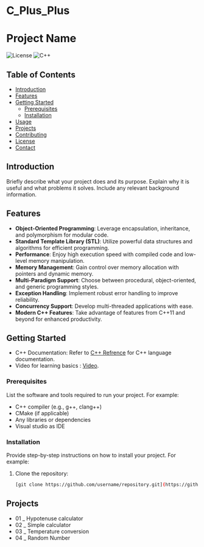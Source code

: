 # C_Plus_Plus
# Project Name

![License](https://img.shields.io/badge/license-MIT-blue.svg) ![C++](https://img.shields.io/badge/C%2B%2B-11%2B-blue.svg) 

## Table of Contents
- [Introduction](#introduction)
- [Features](#features)
- [Getting Started](#getting-started)
  - [Prerequisites](#prerequisites)
  - [Installation](#installation)
- [Usage](#usage)
- [Projects](#projects)
- [Contributing](#contributing)
- [License](#license)
- [Contact](#contact)

## Introduction

Briefly describe what your project does and its purpose. Explain why it is useful and what problems it solves. Include any relevant background information.

## Features

- **Object-Oriented Programming**: Leverage encapsulation, inheritance, and polymorphism for modular code.
- **Standard Template Library (STL)**: Utilize powerful data structures and algorithms for efficient programming.
- **Performance**: Enjoy high execution speed with compiled code and low-level memory manipulation.
- **Memory Management**: Gain control over memory allocation with pointers and dynamic memory.
- **Multi-Paradigm Support**: Choose between procedural, object-oriented, and generic programming styles.
- **Exception Handling**: Implement robust error handling to improve reliability.
- **Concurrency Support**: Develop multi-threaded applications with ease.
- **Modern C++ Features**: Take advantage of features from C++11 and beyond for enhanced productivity.

## Getting Started
- C++ Documentation: Refer to [C++ Refrence](https://cppreference.com) for C++ language documentation.
- Video for learning basics : [Video](https://youtu.be/-TkoO8Z07hI?si=fvr23okmGWSxWvey).

### Prerequisites

List the software and tools required to run your project. For example:

- C++ compiler (e.g., g++, clang++)
- CMake (if applicable)
- Any libraries or dependencies
- Visual studio as IDE

### Installation

Provide step-by-step instructions on how to install your project. For example:

1. Clone the repository:
   ```bash
   [git clone https://github.com/username/repository.git](https://github.com/ZIAD-ELMEKAWY/C_Plus_Plus.git)
## Projects 
  - 01 _ Hypotenuse calculator
  - 02 _ Simple calculator
  - 03 _ Temperature conversion
  - 04 _ Random Number 
